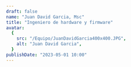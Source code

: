 ```yaml
---
draft: false
name: "Juan David Garcia, Msc"
title: "Ingeniero de hardware y firmware"
avatar:
  {
    src: "/Equipo/JuanDavidGarcia400x400.JPG",
    alt: "Juan David Garcia",
  }
publishDate: "2023-05-01 10:00"
---
```

